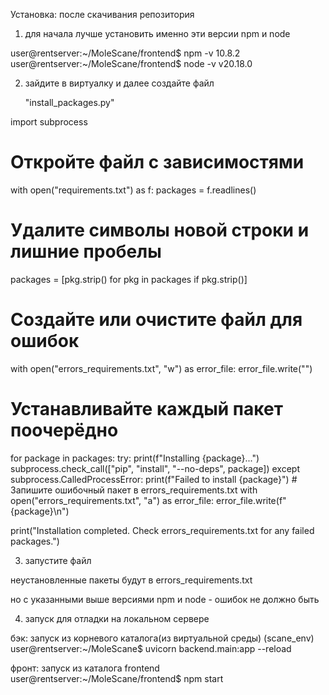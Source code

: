Установка:
после скачивания репозитория
1) для начала лучше установить именно эти версии npm и node

user@rentserver:~/MoleScane/frontend$ npm -v
10.8.2
user@rentserver:~/MoleScane/frontend$ node -v
v20.18.0

2) зайдите в виртуалку и далее создайте файл

   "install_packages.py"

import subprocess

# Откройте файл с зависимостями
with open("requirements.txt") as f:
    packages = f.readlines()

# Удалите символы новой строки и лишние пробелы
packages = [pkg.strip() for pkg in packages if pkg.strip()]

# Создайте или очистите файл для ошибок
with open("errors_requirements.txt", "w") as error_file:
    error_file.write("")

# Устанавливайте каждый пакет поочерёдно
for package in packages:
    try:
        print(f"Installing {package}...")
        subprocess.check_call(["pip", "install", "--no-deps", package])
    except subprocess.CalledProcessError:
        print(f"Failed to install {package}")
        # Запишите ошибочный пакет в errors_requirements.txt
        with open("errors_requirements.txt", "a") as error_file:
            error_file.write(f"{package}\n")

print("Installation completed. Check errors_requirements.txt for any failed packages.")

3) запустите файл

неустановленные пакеты будут в  errors_requirements.txt

но с указанными выше версиями npm и node - ошибок не должно быть

4) запуск для отладки на локальном сервере

бэк:
запуск из корневого каталога(из виртуальной среды)
(scane_env) user@rentserver:~/MoleScane$ uvicorn backend.main:app --reload

фронт: 
запуск из каталога frontend
user@rentserver:~/MoleScane/frontend$ npm start

